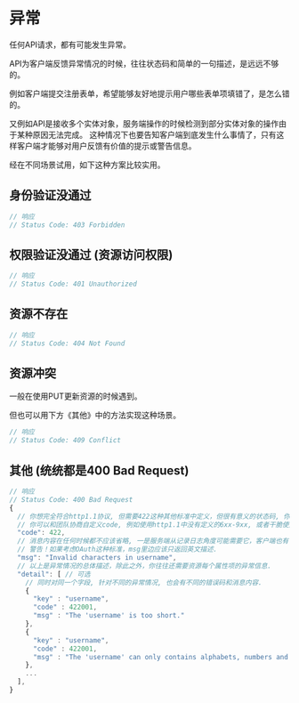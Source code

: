 # 异常

任何API请求，都有可能发生异常。

API为客户端反馈异常情况的时候，往往状态码和简单的一句描述，是远远不够的。

例如客户端提交注册表单，希望能够友好地提示用户哪些表单项填错了，是怎么错的。

又例如API是接收多个实体对象，服务端操作的时候检测到部分实体对象的操作由于某种原因无法完成。
这种情况下也要告知客户端到底发生什么事情了，只有这样客户端才能够对用户反馈有价值的提示或警告信息。

经在不同场景试用，如下这种方案比较实用。

## 身份验证没通过
```javascript
// 响应
// Status Code: 403 Forbidden
```

## 权限验证没通过 (资源访问权限)
```javascript
// 响应
// Status Code: 401 Unauthorized
```

## 资源不存在
```javascript
// 响应
// Status Code: 404 Not Found
```

## 资源冲突
一般在使用PUT更新资源的时候遇到。

但也可以用下方《其他》中的方法实现这种场景。

```javascript
// 响应
// Status Code: 409 Conflict
```

## 其他 (统统都是400 Bad Request)

```javascript
// 响应
// Status Code: 400 Bad Request
{
  // 你想完全符合http1.1协议, 但需要422这种其他标准中定义，但很有意义的状态码, 你可以利用这个code.
  // 你可以和团队协商自定义code, 例如使用http1.1中没有定义的6xx-9xx, 或者干脆使用位数更多的数字.
  "code": 422, 
  // 消息内容在任何时候都不应该省略, 一是服务端从记录日志角度可能需要它，客户端也有可能直接使用它的内容.
  // 警告！如果考虑OAuth这种标准，msg里边应该只返回英文描述.
  "msg": "Invalid characters in username",
  // 以上是异常情况的总体描述，除此之外，你往往还需要资源每个属性项的异常信息.
  "detail": [ // 可选
    // 同时对同一个字段, 针对不同的异常情况, 也会有不同的错误码和消息内容.
    {
      "key" : "username",
      "code" : 422001,
      "msg" : "The 'username' is too short."
    }, 
    {
      "key" : "username",
      "code" : 422001,
      "msg" : "The 'username' can only contains alphabets, numbers and '_'."
    }, 
    ...
  ],
}
```

